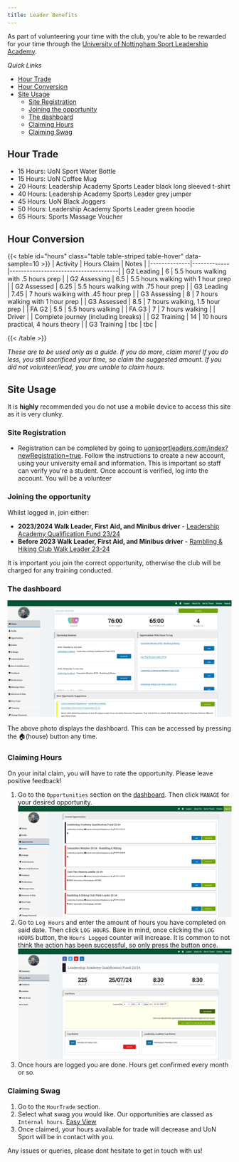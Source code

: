 ```yaml
---
title: Leader Benefits
---
```


As part of volunteering your time with the club, you're able to be rewarded for your time through the [University of Nottingham Sport Leadership Academy](https://uonsportleaders.com).

*Quick Links*
- [Hour Trade](#hour-trade)
- [Hour Conversion](#hour-conversion)
- [Site Usage](#site-usage)
  - [Site Registration](#site-registration)
  - [Joining the opportunity](#joining-the-opportunity)
  - [The dashboard](#the-dashboard)
  - [Claiming Hours](#claiming-hours)
  - [Claiming Swag](#claiming-swag)

## Hour Trade

- 15 Hours: UoN Sport Water Bottle
- 15 Hours: UoN Coffee Mug
- 20 Hours: Leadership Academy Sports Leader black long sleeved t-shirt
- 40 Hours: Leadership Academy Sports Leader grey jumper
- 45 Hours: UoN Black Joggers
- 50 Hours: Leadership Academy Sports Leader green hoodie
- 65 Hours: Sports Massage Voucher

## Hour Conversion

{{< table id="hours" class="table table-striped table-hover" data-sample=10 >}}
| Activity     | Hours Claim | Notes                                |
|--------------|-------------|--------------------------------------|
| G2 Leading   | 6           | 5.5 hours walking with .5 hours prep |
| G2 Assessing | 6.5         | 5.5 hours walking with 1 hour prep   |
| G2 Assessed  | 6.25        | 5.5 hours walking with .75 hour prep |
| G3 Leading   | 7.45        | 7 hours walking with .45 hour prep   |
| G3 Assessing | 8           | 7 hours walking with 1 hour prep     |
| G3 Assessed  | 8.5         | 7 hours walking, 1.5 hour prep       |
| FA G2        | 5.5         | 5.5 hours walking                    |
| FA G3        | 7           | 7 hours walking                      |
| Driver       |             | Complete journey (including breaks)  |
| G2 Training  | 14          | 10 hours practical, 4 hours theory   |
| G3 Training  | tbc         | tbc                                  |

{{< /table >}}

*These are to be used only as a guide. If you do more, claim more! If you do less, you still sacrificed your time, so claim the suggested amount. If you did not volunteer/lead, you are unable to claim hours.*

## Site Usage

It is **highly** recommended you do not use a mobile device to access this site as it is very clunky.

### Site Registration

- Registration can be completed by going to [uonsportleaders.com/index?newRegistration=true](https://uonsportleaders.com/index?newRegistration=true). Follow the instructions to create a new account, using your university email and information. This is important so staff can verify you're a student. Once account is verified, log into the account. You will be a volunteer

### Joining the opportunity

Whilst logged in, join either:

- **2023/2024 Walk Leader, First Aid, and Minibus driver** - [Leadership Academy Qualification Fund 23/24](https://uonsportleaders.com/volunteers/opportunity/10201929)
- **Before 2023 Walk Leader, First Aid, and Minibus driver** - [Rambling & Hiking Club Walk Leader 23-24](https://uonsportleaders.com/volunteers/opportunity/10212225)

It is important you join the correct opportunity, otherwise the club will be charged for any training conducted.

### The dashboard

![sports leader dashboard](image-1.png)

The above photo displays the dashboard. This can be accessed by pressing the 🏠(house) button any time.

### Claiming Hours

On your inital claim, you will have to rate the opportunity. Please leave positive feedback!

1. Go to the `Opportunities` section on the [dashboard](#the-dashboard). Then click `MANAGE` for your desired opportunity. 
   ![image displaying list of opportunities](image-2.png)
2. Go to `Log Hours` and enter the amount of hours you have completed on said date. Then click `LOG HOURS`. Bare in mind, once clicking the `LOG HOURS` button, the `Hours Logged` counter will increase. It is common to not think the action has been successful, so only press the button once. ![image displaying the claiming page](image-3.png)
3. Once hours are logged you are done. Hours get confirmed every month or so.

### Claiming Swag

1. Go to the `HourTrade` section.
2. Select what swag you would like. Our opportunities are classed as `Internal hours`. [Easy View](#hour-conversion)
3. Once claimed, your hours available for trade will decrease and UoN Sport will be in contact with you.


Any issues or queries, please dont hesitate to get in touch with us!